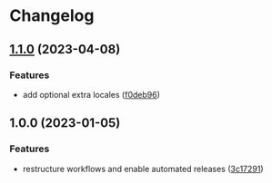 # Changelog

## [1.1.0](https://github.com/rolehippie/locales/compare/v1.0.0...v1.1.0) (2023-04-08)


### Features

* add optional extra locales ([f0deb96](https://github.com/rolehippie/locales/commit/f0deb969e4a650e43304d7aa3118cbaede1a218f))

## 1.0.0 (2023-01-05)


### Features

* restructure workflows and enable automated releases ([3c17291](https://github.com/rolehippie/locales/commit/3c17291a0b095760ef03ff11d2b040c6f91d6cb1))
